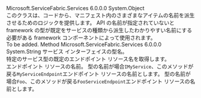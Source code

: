 <Type Name="ServiceNameFormat" FullName="Microsoft.ServiceFabric.Services.ServiceNameFormat">
  <TypeSignature Language="C#" Value="public static class ServiceNameFormat" />
  <TypeSignature Language="ILAsm" Value=".class public auto ansi abstract sealed beforefieldinit ServiceNameFormat extends System.Object" />
  <TypeSignature Language="DocId" Value="T:Microsoft.ServiceFabric.Services.ServiceNameFormat" />
  <TypeSignature Language="VB.NET" Value="Public Class ServiceNameFormat" />
  <TypeSignature Language="F#" Value="type ServiceNameFormat = class" />
  <AssemblyInfo>
    <AssemblyName>Microsoft.ServiceFabric.Services</AssemblyName>
    <AssemblyVersion>6.0.0.0</AssemblyVersion>
  </AssemblyInfo>
  <Base>
    <BaseTypeName>System.Object</BaseTypeName>
  </Base>
  <Interfaces />
  <Docs>
    <summary>
            このクラスは、コードから、マニフェスト内のさまざまなアイテムの名前を派生させるためのロジックを提供します。 API の名前が指定されていないと framework の型が既定をサービスの種類から派生したわかりやすい名前にする必要がある framework コンポーネントによって使用されます。
            </summary>
    <remarks>To be added.</remarks>
  </Docs>
  <Members>
    <Member MemberName="GetEndpointName">
      <MemberSignature Language="C#" Value="public static string GetEndpointName (Type serviceInterfaceType);" />
      <MemberSignature Language="ILAsm" Value=".method public static hidebysig string GetEndpointName(class System.Type serviceInterfaceType) cil managed" />
      <MemberSignature Language="DocId" Value="M:Microsoft.ServiceFabric.Services.ServiceNameFormat.GetEndpointName(System.Type)" />
      <MemberSignature Language="VB.NET" Value="Public Shared Function GetEndpointName (serviceInterfaceType As Type) As String" />
      <MemberSignature Language="F#" Value="static member GetEndpointName : Type -&gt; string" Usage="Microsoft.ServiceFabric.Services.ServiceNameFormat.GetEndpointName serviceInterfaceType" />
      <MemberType>Method</MemberType>
      <AssemblyInfo>
        <AssemblyName>Microsoft.ServiceFabric.Services</AssemblyName>
        <AssemblyVersion>6.0.0.0</AssemblyVersion>
      </AssemblyInfo>
      <ReturnValue>
        <ReturnType>System.String</ReturnType>
      </ReturnValue>
      <Parameters>
        <Parameter Name="serviceInterfaceType" Type="System.Type" />
      </Parameters>
      <Docs>
        <param name="serviceInterfaceType">サービス インターフェイスの型名。</param>
        <summary>
            特定のサービス型の既定のエンドポイント リソース名を取得します。
            </summary>
        <returns>エンドポイント リソースの名前。</returns>
        <remarks>
          <list type="bullet">
            <item>
                    型の名前が場合<code>IMyService</code>、このメソッドが戻る<code>MyServiceEndpoint</code>エンドポイント リソースの名前とします。
                </item>
            <item>
                    型の名前が場合<code>Foo</code>、このメソッドが戻る<code>FooServiceEndpoint</code>エンドポイント リソースの名前とします。
                </item>
          </list>
        </remarks>
      </Docs>
    </Member>
  </Members>
</Type>